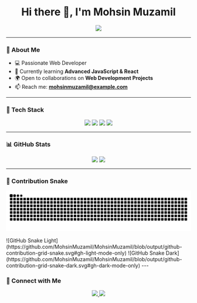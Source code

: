 <!-- Typing Animation Header -->
<h1 align="center">
  Hi there 👋, I'm Mohsin Muzamil
</h1>

<p align="center">
  <a href="https://github.com/MohsinMuzamil">
    <img src="https://readme-typing-svg.herokuapp.com/?lines=Full+Stack+Developer;Tech+Enthusiast;Lifelong+Learner&center=true&width=500&height=50">
  </a>
</p>

---

### 🌟 About Me  
- 💻 Passionate Web Developer  
- 🎯 Currently learning **Advanced JavaScript & React**  
- 🌍 Open to collaborations on **Web Development Projects**  
- 📫 Reach me: **mohsinmuzamil@example.com**  

---

### 🚀 Tech Stack  
<p align="center">
  <img src="https://img.shields.io/badge/HTML5-E34F26?style=for-the-badge&logo=html5&logoColor=white" />
  <img src="https://img.shields.io/badge/CSS3-1572B6?style=for-the-badge&logo=css3&logoColor=white" />
  <img src="https://img.shields.io/badge/JavaScript-F7DF1E?style=for-the-badge&logo=javascript&logoColor=black" />
  <img src="https://img.shields.io/badge/Bootstrap-563D7C?style=for-the-badge&logo=bootstrap&logoColor=white" />
</p>

---

### 📊 GitHub Stats  
<p align="center">
  <img src="https://github-readme-stats.vercel.app/api?username=MohsinMuzamil&show_icons=true&theme=radical" />
  <img src="https://github-readme-streak-stats.herokuapp.com/?user=MohsinMuzamil&theme=radical" />
</p>

---

### 🐍 Contribution Snake  
<p align="center">
  <img src="https://github.com/MohsinMuzamil/MohsinMuzamil/blob/output/github-contribution-grid-snake.svg" />
</p>
![GitHub Snake Light](https://github.com/MohsinMuzamil/MohsinMuzamil/blob/output/github-contribution-grid-snake.svg#gh-light-mode-only)
![GitHub Snake Dark](https://github.com/MohsinMuzamil/MohsinMuzamil/blob/output/github-contribution-grid-snake-dark.svg#gh-dark-mode-only)
---

### 🔗 Connect with Me  
<p align="center">
  <a href="https://linkedin.com/in/yourlinkedin" target="_blank">
    <img src="https://img.shields.io/badge/LinkedIn-0077B5?style=for-the-badge&logo=linkedin&logoColor=white" />
  </a>
  <a href="https://twitter.com/@mohsin_muz84069" target="_blank">
    <img src="https://img.shields.io/badge/Twitter-1DA1F2?style=for-the-badge&logo=twitter&logoColor=white" />
  </a>
</p>


